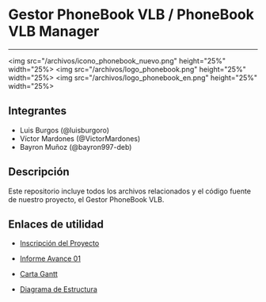 # Gestor PhoneBook VLB / PhoneBook VLB Manager
***
<img src="/archivos/icono_phonebook_nuevo.png" height="25%" width="25%>
<img src="/archivos/logo_phonebook.png" height="25%" width="25%>
<img src="/archivos/logo_phonebook_en.png" height="25%" width="25%>

## Integrantes
* Luis Burgos (@luisburgoro)
* Víctor Mardones (@VictorMardones)
* Bayron Muñoz (@bayron997-deb)

## Descripción
Este repositorio incluye todos los archivos relacionados y el código fuente de nuestro proyecto, el Gestor PhoneBook VLB.

## Enlaces de utilidad

* [Inscripción del Proyecto](https://docs.google.com/document/d/1UqjoCSdfizj1QyxhXLpptA3OIQOy386QJaoXjmE379E/edit?usp=sharing)

* [Informe Avance 01](https://drive.google.com/file/d/1chdxzxu8_79bxgB0mlFJHnqTxnIppITO/view?usp=sharing)

* [Carta Gantt](https://app.ganttpro.com/shared/token/5088777d9fefb3c17b18fa39a815528dfeffe260aa6eda752877a197ed78cc39/540408)

* [Diagrama de Estructura](https://docs.google.com/drawings/d/1hd4YHceJR3SvHM320ALIMN6bfhUhFbo2lYSMqHg369s/edit?usp=sharing)
